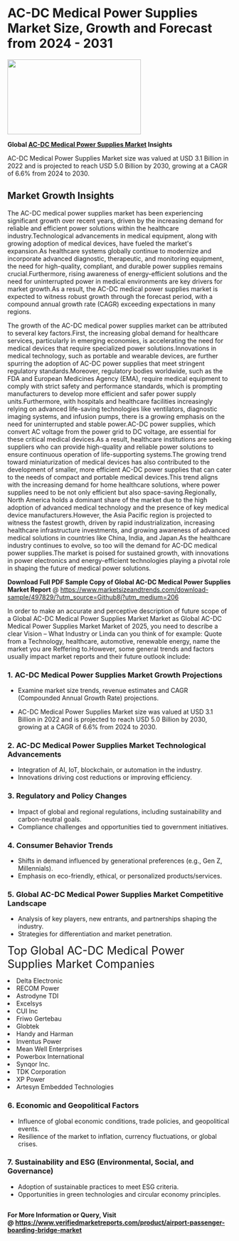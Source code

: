 <H1>AC-DC Medical Power Supplies Market Size, Growth and Forecast from 2024 - 2031</H1><img class="aligncenter size-medium wp-image-584254" src="https://thirdeyenews.in/wp-content/uploads/2024/09/Global-Market-Research-300x168.jpeg" alt="" width="300" height="168" /><p><strong>Global&nbsp;<a href="https://www.marketsizeandtrends.com/download-sample/497829/?utm_source=Github8j?utm_medium=206">AC-DC Medical Power Supplies Market</a> Insights</strong></p><p>AC-DC Medical Power Supplies Market size was valued at USD 3.1 Billion in 2022 and is projected to reach USD 5.0 Billion by 2030, growing at a CAGR of 6.6% from 2024 to 2030.</p><p><h2>Market Growth Insights</h2> <p>The AC-DC medical power supplies market has been experiencing significant growth over recent years, driven by the increasing demand for reliable and efficient power solutions within the healthcare industry.Technological advancements in medical equipment, along with growing adoption of medical devices, have fueled the market's expansion.As healthcare systems globally continue to modernize and incorporate advanced diagnostic, therapeutic, and monitoring equipment, the need for high-quality, compliant, and durable power supplies remains crucial.Furthermore, rising awareness of energy-efficient solutions and the need for uninterrupted power in medical environments are key drivers for market growth.As a result, the AC-DC medical power supplies market is expected to witness robust growth through the forecast period, with a compound annual growth rate (CAGR) exceeding expectations in many regions.</p> <p>The growth of the AC-DC medical power supplies market can be attributed to several key factors.First, the increasing global demand for healthcare services, particularly in emerging economies, is accelerating the need for medical devices that require specialized power solutions.Innovations in medical technology, such as portable and wearable devices, are further spurring the adoption of AC-DC power supplies that meet stringent regulatory standards.Moreover, regulatory bodies worldwide, such as the FDA and European Medicines Agency (EMA), require medical equipment to comply with strict safety and performance standards, which is prompting manufacturers to develop more efficient and safer power supply units.Furthermore, with hospitals and healthcare facilities increasingly relying on advanced life-saving technologies like ventilators, diagnostic imaging systems, and infusion pumps, there is a growing emphasis on the need for uninterrupted and stable power.AC-DC power supplies, which convert AC voltage from the power grid to DC voltage, are essential for these critical medical devices.As a result, healthcare institutions are seeking suppliers who can provide high-quality and reliable power solutions to ensure continuous operation of life-supporting systems.The growing trend toward miniaturization of medical devices has also contributed to the development of smaller, more efficient AC-DC power supplies that can cater to the needs of compact and portable medical devices.This trend aligns with the increasing demand for home healthcare solutions, where power supplies need to be not only efficient but also space-saving.Regionally, North America holds a dominant share of the market due to the high adoption of advanced medical technology and the presence of key medical device manufacturers.However, the Asia Pacific region is projected to witness the fastest growth, driven by rapid industrialization, increasing healthcare infrastructure investments, and growing awareness of advanced medical solutions in countries like China, India, and Japan.As the healthcare industry continues to evolve, so too will the demand for AC-DC medical power supplies.The market is poised for sustained growth, with innovations in power electronics and energy-efficient technologies playing a pivotal role in shaping the future of medical power solutions.</p> <p><span class=""><strong>Download Full PDF Sample Copy of Global AC-DC Medical Power Supplies Market Report</strong> @ <a href="https://www.marketsizeandtrends.com/download-sample/497829/?utm_source=Github8j?utm_medium=206" target="_blank">https://www.marketsizeandtrends.com/download-sample/497829/?utm_source=Github8j?utm_medium=206</a></span></p><p>In order to make an accurate and perceptive description of future scope of a Global&nbsp;AC-DC Medical Power Supplies Market Market as Global&nbsp;AC-DC Medical Power Supplies Market Market of 2025, you need to describe a clear Vision &ndash; What Industry or Linda can you think of for example: Quote from a Technology, healthcare, automotive, renewable energy, name the market you are Reffering to.However, some general trends and factors usually impact market reports and their future outlook include:</p><h3>1.&nbsp;<strong>AC-DC Medical Power Supplies Market Growth Projections</strong></h3><ul><li>Examine market size trends, revenue estimates and CAGR (Compounded Annual Growth Rate) projections.</li><li><p>AC-DC Medical Power Supplies Market size was valued at USD 3.1 Billion in 2022 and is projected to reach USD 5.0 Billion by 2030, growing at a CAGR of 6.6% from 2024 to 2030.</p></li></ul><h3>2.&nbsp;<strong>AC-DC Medical Power Supplies Market Technological Advancements</strong></h3><ul><li>Integration of AI, IoT, blockchain, or automation in the industry.</li><li>Innovations driving cost reductions or improving efficiency.</li></ul><h3>3.&nbsp;<strong>Regulatory and Policy Changes</strong></h3><ul><li>Impact of global and regional regulations, including sustainability and carbon-neutral goals.</li><li>Compliance challenges and opportunities tied to government initiatives.</li></ul><h3>4.&nbsp;<strong>Consumer Behavior Trends</strong></h3><ul><li>Shifts in demand influenced by generational preferences (e.g., Gen Z, Millennials).</li><li>Emphasis on eco-friendly, ethical, or personalized products/services.</li></ul><h3>5.&nbsp;<strong>Global AC-DC Medical Power Supplies Market Competitive Landscape</strong></h3><ul><li>Analysis of key players, new entrants, and partnerships shaping the industry.</li><li>Strategies for differentiation and market penetration.</li></ul><p data-pm-slice="1 1 []"><span style="color: inherit; font-family: inherit; font-size: 25px;">Top Global AC-DC Medical Power Supplies Market Companies</span></p><div class="" data-test-id=""><p><li>Delta Electronic</li><li> RECOM Power</li><li> Astrodyne TDI</li><li> Excelsys</li><li> CUI Inc</li><li> Friwo Gertebau</li><li> Globtek</li><li> Handy and Harman</li><li> Inventus Power</li><li> Mean Well Enterprises</li><li> Powerbox International</li><li> Synqor Inc.</li><li> TDK Corporation</li><li> XP Power</li><li> Artesyn Embedded Technologies</li></p></div><h3>6.&nbsp;<strong>Economic and Geopolitical Factors</strong></h3><ul><li>Influence of global economic conditions, trade policies, and geopolitical events.</li><li>Resilience of the market to inflation, currency fluctuations, or global crises.</li></ul><h3>7.&nbsp;<strong>Sustainability and ESG (Environmental, Social, and Governance)</strong></h3><ul><li>Adoption of sustainable practices to meet ESG criteria.</li><li>Opportunities in green technologies and circular economy principles.</li></ul><h2><strong style="font-size: 14px;">For More Information or Query, Visit @&nbsp;</strong><a style="background-color: #ffffff; font-size: 14px;" href="https://www.marketsizeandtrends.com/report/ac-dc-medical-power-supplies-market/" target="_blank">https://www.verifiedmarketreports.com/product/airport-passenger-boarding-bridge-market</a></h2>